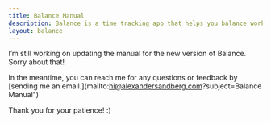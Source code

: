 ```yaml
---
title: Balance Manual
description: Balance is a time tracking app that helps you balance work and life. In this Manual, you can learn more about how the app works and read the FAQ.
layout: balance
---
```


I’m still working on updating the manual for the new version of Balance. Sorry about that!

In the meantime, you can reach me for any questions or feedback by [sending me an email.](mailto:hi@alexandersandberg.com?subject=Balance Manual")

Thank you for your patience! :)
